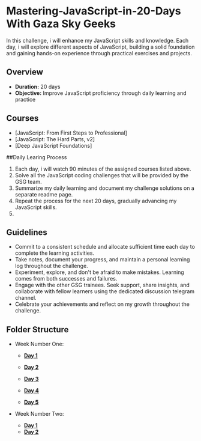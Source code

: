 # Mastering-JavaScript-in-20-Days With Gaza Sky Geeks
In this challenge, i will enhance my JavaScript skills and knowledge. Each day, i will explore different aspects of JavaScript, building a solid foundation and gaining hands-on experience through practical exercises and projects.

## Overview
- **Duration:** 20 days
- **Objective:** Improve JavaScript proficiency through daily learning and practice

## Courses
- [JavaScript: From First Steps to Professional]
- [JavaScript: The Hard Parts, v2]
- [Deep JavaScript Foundations]



##Daily Learing Process
1. Each day, i will watch 90 minutes of the assigned courses listed above.
2. Solve all the JavaScript coding challenges that will be provided by the GSG team.
3. Summarize my daily learning and document my challenge solutions on a separate readme page.
4. Repeat the process for the next 20 days, gradually advancing my JavaScript skills.
5. 


## Guidelines
- Commit to a consistent schedule and allocate sufficient time each day to complete the learning activities.
- Take notes, document your progress, and maintain a personal learning log throughout the challenge.
- Experiment, explore, and don't be afraid to make mistakes. Learning comes from both successes and failures.
- Engage with the other GSG trainees. Seek support, share insights, and collaborate with fellow learners using the dedicated discussion telegram channel.
- Celebrate your achievements and reflect on my growth throughout the challenge.
  
## Folder Structure
+ Week Number One: 
  -  [**Day 1**](https://github.com/Mohammad-taradeh/Mastering-JavaScript-in-20-Days/blob/main/Day1.md)
  -  [**Day 2**](https://github.com/Mohammad-taradeh/Mastering-JavaScript-in-20-Days/blob/main/Day2.md)
  -  [**Day 3**](https://github.com/Mohammad-taradeh/Mastering-JavaScript-in-20-Days/blob/main/Day3.md)
  -  [**Day 4**](https://github.com/Mohammad-taradeh/Mastering-JavaScript-in-20-Days/blob/main/Day4.md)
    
  -  [**Day 5**](https://github.com/Mohammad-taradeh/Mastering-JavaScript-in-20-Days/blob/main/Day5.md)

+ Week Number Two:

    - [**Day 1**](https://github.com/Mohammad-taradeh/Mastering-JavaScript-in-20-Days/blob/main/Day6.md)
    - [**Day 2**](https://github.com/Mohammad-taradeh/Mastering-JavaScript-in-20-Days/new/main)

